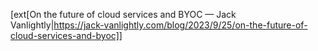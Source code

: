 [ext[On the future of cloud services and BYOC — Jack Vanlightly|https://jack-vanlightly.com/blog/2023/9/25/on-the-future-of-cloud-services-and-byoc]]